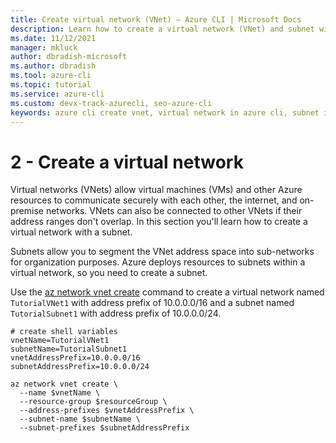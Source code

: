 ```yaml
---
title: Create virtual network (VNet) – Azure CLI | Microsoft Docs
description: Learn how to create a virtual network (VNet) and subnet with the Azure CLI .
ms.date: 11/12/2021
manager: mkluck
author: dbradish-microsoft
ms.author: dbradish
ms.tool: azure-cli
ms.topic: tutorial
ms.service: azure-cli
ms.custom: devx-track-azurecli, seo-azure-cli
keywords: azure cli create vnet, virtual network in azure cli, subnet in virtual network
---
```


# 2 - Create a virtual network

Virtual networks (VNets) allow virtual machines (VMs) and other Azure resources to communicate securely with each other, the internet, and on-premise networks. VNets can also be connected to other VNets if their address ranges don't overlap. In this section you'll learn how to create a virtual network with a subnet.

Subnets allow you to segment the VNet address space into sub-networks for organization purposes. Azure deploys resources to subnets within a virtual network, so you need to create a subnet.

Use the [az network vnet create](/cli/azure/network/vnet#az_network_vnet_create) command to create a virtual network named `TutorialVNet1` with address prefix of 10.0.0.0/16 and a subnet named `TutorialSubnet1` with address prefix of 10.0.0.0/24.

```azurecli-interactive
# create shell variables
vnetName=TutorialVNet1
subnetName=TutorialSubnet1
vnetAddressPrefix=10.0.0.0/16
subnetAddressPrefix=10.0.0.0/24

az network vnet create \
  --name $vnetName \
  --resource-group $resourceGroup \
  --address-prefixes $vnetAddressPrefix \
  --subnet-name $subnetName \
  --subnet-prefixes $subnetAddressPrefix
```
